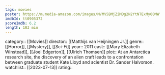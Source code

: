 ```yaml
---
tags: movies
poster: https://m.media-amazon.com/images/M/MV5BMjZiMDg2N2YtNTExMy00MWYzLWI1OWQtZWIxNmY1ZmE3ZjE3XkEyXkFqcGdeQXVyMjQwMjk0NjI@._V1_SX300.jpg
imdbId: tt0905372
scoreImdb: 6.2
length: 103 min
---
```


category:: [[Movies]]
director:: [[Matthijs van Heijningen Jr.]]
genre:: [[Horror]], [[Mystery]], [[Sci-Fi]]
year:: 2011
cast:: [[Mary Elizabeth Winstead]], [[Joel Edgerton]], [[Ulrich Thomsen]]
plot:: At an Antarctica research site, the discovery of an alien craft leads to a confrontation between graduate student Kate Lloyd and scientist Dr. Sander Halvorson.
watchlist:: [[2023-07-13]]
rating::
